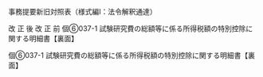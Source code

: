 事務提要新旧対照表（様式編I：法令解釈通達）

改 正 後 改 正 前
個⑥037-1 試験研究費の総額等に係る所得税額の特別控除に関する明細書【裏面】


個⑥037-1 試験研究費の総額等に係る所得税額の特別控除に関する明細書【裏面】